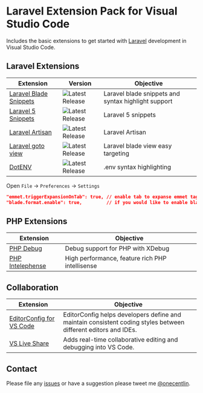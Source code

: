 # Laravel Extension Pack for Visual Studio Code

Includes the basic extensions to get started with [Laravel](https://laravel.com) development in Visual Studio Code.

## Laravel Extensions

Extension | Version | Objective
--------- | ------- | ---------
[Laravel Blade Snippets](https://marketplace.visualstudio.com/items?itemName=onecentlin.laravel-blade) | ![Latest Release](https://vsmarketplacebadge.apphb.com/version-short/onecentlin.laravel-blade.svg) | Laravel blade snippets and syntax highlight support
[Laravel 5 Snippets](https://marketplace.visualstudio.com/items?itemName=onecentlin.laravel5-snippets) | ![Latest Release](https://vsmarketplacebadge.apphb.com/version-short/onecentlin.laravel5-snippets.svg) | Laravel 5 snippets
[Laravel Artisan](https://marketplace.visualstudio.com/items?itemName=ryannaddy.laravel-artisan) | ![Latest Release](https://vsmarketplacebadge.apphb.com/version-short/ryannaddy.laravel-artisan.svg) | Laravel Artisan
[Laravel goto view](https://marketplace.visualstudio.com/items?itemName=codingyu.laravel-goto-view) | ![Latest Release](https://vsmarketplacebadge.apphb.com/version-short/codingyu.laravel-goto-view.svg) | Laravel blade view easy targeting
[DotENV](https://marketplace.visualstudio.com/items?itemName=mikestead.dotenv) | ![Latest Release](https://vsmarketplacebadge.apphb.com/version-short/mikestead.dotenv.svg) | .env syntax highlighting

Open `File` -> `Preferences` -> `Settings`

```json
"emmet.triggerExpansionOnTab": true, // enable tab to expanse emmet tags
"blade.format.enable": true,         // if you would like to enable blade format
```

## PHP Extensions

Extension | Objective
--------- | ---------
[PHP Debug](https://marketplace.visualstudio.com/items?itemName=felixfbecker.php-debug) | Debug support for PHP with XDebug
[PHP Intelephense](https://marketplace.visualstudio.com/items?itemName=bmewburn.vscode-intelephense-client) | High performance, feature rich PHP intellisense

## Collaboration

Extension | Objective
--------- | ---------
[EditorConfig for VS Code](https://marketplace.visualstudio.com/items?itemName=EditorConfig.EditorConfig) | EditorConfig helps developers define and maintain consistent coding styles between different editors and IDEs.
[VS Live Share](https://marketplace.visualstudio.com/items?itemName=MS-vsliveshare.vsliveshare) | Adds real-time collaborative editing and debugging into VS Code.

## Contact

Please file any [issues](https://github.com/onecentlin/laravel-extension-pack-vscode/issues) or have a suggestion please tweet me [@onecentlin](https://twitter.com/onecentlin).
